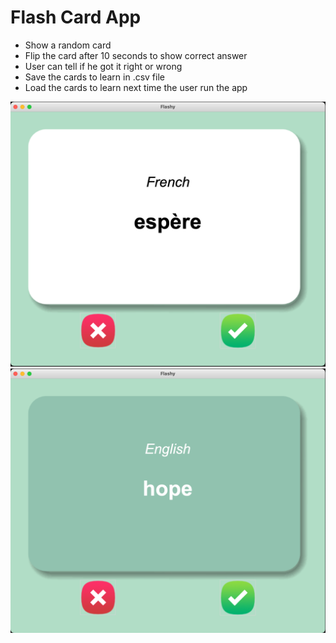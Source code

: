 # Flash Card App

- Show a random card
- Flip the card after 10 seconds to show correct answer
- User can tell if he got it right or wrong
- Save the cards to learn in .csv file 
- Load the cards to learn next time the user run the app

![alt text](https://github.com/macosta-42/100_days_of_code/blob/main/2_Intermediate/day31_Flash_Card_App/Screenshot%202021-01-15%20at%2015.35.54.png?raw=true)
![alt text](https://github.com/macosta-42/100_days_of_code/blob/main/2_Intermediate/day31_Flash_Card_App/Screenshot%202021-01-15%20at%2015.36.05.png?raw=true)
